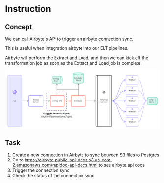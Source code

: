 # Instruction 

## Concept 

We can call Airbyte's API to trigger an airbyte connection sync. 

This is useful when integration airbyte into our ELT pipelines. 

Airbyte will perform the Extract and Load, and then we can kick off the transformation job as soon as the Extract and Load job is complete. 

![images/airbyte-api.png](images/airbyte-api.png)

## Task 

1. Create a new connection in Airbyte to sync between S3 files to Postgres
2. Go to https://airbyte-public-api-docs.s3.us-east-2.amazonaws.com/rapidoc-api-docs.html to see airbyte api docs 
3. Trigger the connection sync 
4. Check the status of the connection sync 
